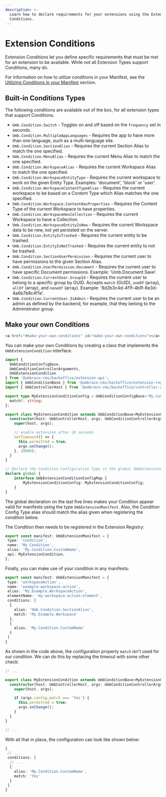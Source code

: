 ```yaml
---
description: >-
  Learn how to declare requirements for your extensions using the Extension
  Conditions.
---
```


# Extension Conditions

Extension Conditions let you define specific requirements that must be met for an extension to be available. While not all Extension Types support Conditions, many do.

For information on how to utilize conditions in your Manifest, see the [Utilizing Conditions in your Manifest](../extension-conditions.md#utilizing-conditions-in-your-manifest) section.

## Built-in Conditions Types

The following conditions are available out of the box, for all extension types that support Conditions.

* `Umb.Condition.Switch` - Toggles on and off based on the `frequency` set in seconds.
* `Umb.Condition.MultipleAppLanguages` - Requires the app to have more than one language, such as a multi-language site.
* `Umb.Condition.SectionAlias` - Requires the current Section Alias to match the one specified.
* `Umb.Condition.MenuAlias` - Requires the current Menu Alias to match the one specified.
* `Umb.Condition.WorkspaceAlias` - Requires the current Workspace Alias to match the one specified.
* `Umb.Condition.WorkspaceEntityType` - Requires the current workspace to work on the given Entity Type. Examples: 'document', 'block' or 'user'.
* `Umb.Condition.WorkspaceContentTypeAlias` - Requires the current workspace to be based on a Content Type which Alias matches the one specified.
* `Umb.Condition.Workspace.ContentHasProperties` - Requires the Content Type of the current Workspace to have properties.
* `Umb.Condition.WorkspaceHasCollection` - Requires the current Workspace to have a Collection.
* `Umb.Condition.WorkspaceEntityIsNew` - Requires the current Workspace data to be new, not yet persisted on the server.
* `Umb.Condition.EntityIsTrashed` - Requires the current entity to be trashed.
* `Umb.Condition.EntityIsNotTrashed` - Requires the current entity to not be trashed.
* `Umb.Condition.SectionUserPermission` - Requires the current user to have permissions to the given Section Alias.
* `Umb.Condition.UserPermission.Document` - Requires the current user to have specific Document permissions. Example: 'Umb.Document.Save'.
* `Umb.Condition.CurrentUser.GroupId` - Requires the current user to belong to a specific group by GUID. Accepts `match` (GUID), `oneOf` (array), `allOf` (array), and `noneOf` (array). Example: '8d2b3c4d-4f1f-4b1f-8e3d-4a6b7b8c4f1e'.
* `Umb.Condition.CurrentUser.IsAdmin` - Requires the current user to be an admin as defined by the backend, for example, that they belong to the Administrator group.

## Make your own Conditions

```html
<a href="#make-your-own-conditions" id="make-your-own-conditions"></a>
```

You can make your own Conditions by creating a class that implements the `UmbExtensionCondition` interface.

```typescript
import {
  UmbConditionConfigBase,
  UmbConditionControllerArguments,
  UmbExtensionCondition
} from '@umbraco-cms/backoffice/extension-api';
import { UmbConditionBase } from '@umbraco-cms/backoffice/extension-registry';
import { UmbControllerHost } from '@umbraco-cms/backoffice/controller-api';

export type MyExtensionConditionConfig = UmbConditionConfigBase<'My.Condition.CustomName'> & {
  match?: string;
};

export class MyExtensionCondition extends UmbConditionBase<MyExtensionConditionConfig> implements UmbExtensionCondition {
  constructor(host: UmbControllerHost, args: UmbConditionControllerArguments<MyExtensionConditionConfig>) {
    super(host, args);

    // enable extension after 10 seconds
    setTimeout(() => {
      this.permitted = true;
      args.onChange();
    }, 10000);
  }
}

// Declare the Condition Configuration Type in the global UmbExtensionConditionConfigMap interface:
declare global {
    interface UmbExtensionConditionConfigMap {
        MyExtensionConditionConfig: MyExtensionConditionConfig;
    }
}
```

The global declaration on the last five lines makes your Condition appear valid for manifests using the type `UmbExtensionManifest`. Also, the Condition Config Type alias should match the alias given when registering the condition below.

The Condition then needs to be registered in the Extension Registry:

```typescript
export const manifest: UmbExtensionManifest = {
 type: 'condition',
 name: 'My Condition',
 alias: 'My.Condition.CustomName',
 api: MyExtensionCondition,
};
```

Finally, you can make use of your condition in any manifests:

```typescript
export const manifest: UmbExtensionManifest = {
 type: 'workspaceAction',
 name: 'example-workspace-action',
 alias: 'My.Example.WorkspaceAction',
 elementName: 'my-workspace-action-element',
 conditions: [
  {
    alias: 'Umb.Condition.SectionAlias',
    match: 'My.Example.Workspace'
  },
  {
    alias: 'My.Condition.CustomName'
  }
 ]
}
```

As shown in the code above, the configuration property `match` isn't used for our condition. We can do this by replacing the timeout with some other check:

```typescript
// ...

export class MyExtensionCondition extends UmbConditionBase<MyExtensionConditionConfig> implements UmbExtensionCondition {
  constructor(host: UmbControllerHost, args: UmbConditionControllerArguments<MyExtensionConditionConfig>) {
    super(host, args);

    if (args.config.match === 'Yes') {
      this.permitted = true;
      args.onChange();
    }
  }
}

// ...
```

With all that in place, the configuration can look like shown below:

```typescript
{
 // ...
 conditions: [
  // ...
  {
    alias: 'My.Condition.CustomName',
    match: 'Yes'
  }
 ]
}
```
